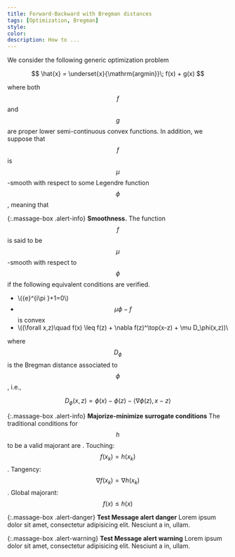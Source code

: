 ```yaml
---
title: Forward-Backward with Bregman distances
tags: [Optimization, Bregman]
style: 
color: 
description: How to ...
---
```


We consider the following generic optimization problem

$$ \hat{x} = \underset{x}{\mathrm{argmin}}\; f(x) + g(x) $$

where both $$f$$ and $$g$$ are proper lower semi-continuous convex functions. In addition, we suppose that $$f$$ is $$\mu$$-smooth with respect to some Legendre function $$\phi$$, meaning that


{:.massage-box .alert-info}
**Smoothness.**
The function $$f$$ is said to be $$\mu$$-smooth with respect to $$\phi$$ if the following equivalent conditions are verified.
- \\({e}^{i\pi }+1=0\\)
- $$\mu\phi-f$$ is convex
- \\((\forall x,z)\quad f(x) \leq f(z) + \nabla f(z)^\top(x-z) + \mu D_\phi(x,z))\\

where $$D_\phi$$ is the Bregman distance associated to $$\phi$$, i.e.,

$$D_\phi(x,z) = \phi(x) - \phi(z) - \langle \nabla\phi(z), x-z\rangle$$


{:.massage-box .alert-info}
**Majorize-minimize surrogate conditions**
The traditional conditions for $$h$$ to be a valid majorant are
. Touching: $$f(x_k) = h(x_k)$$
. Tangency:  $$\nabla f(x_k) = \nabla h(x_k)$$
. Global majorant:  $$f(x) \leq h(x)$$

{:.massage-box .alert-danger}
**Test Message alert danger**
Lorem ipsum dolor sit amet, consectetur adipisicing elit. Nesciunt a in, ullam.

{:.massage-box .alert-warning}
**Test Message alert warning**
Lorem ipsum dolor sit amet, consectetur adipisicing elit. Nesciunt a in, ullam.